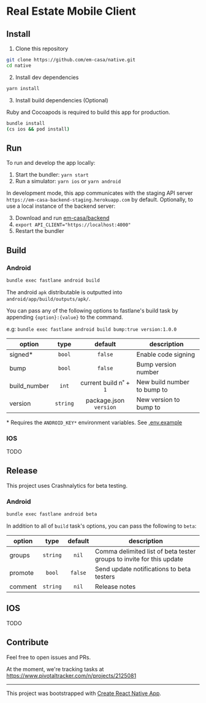 # Real Estate Mobile Client

## Install

1. Clone this repository

```sh
git clone https://github.com/em-casa/native.git
cd native
```

2. Install dev dependencies

```sh
yarn install
```

3. Install build dependencies (Optional)

Ruby and Cocoapods is required to build this app for production.

```sh
bundle install
(cs ios && pod install)
```

## Run

To run and develop the app locally:

1. Start the bundler: `yarn start`
2. Run a simulator: `yarn ios` or `yarn android`

In development mode, this app communicates with the staging API server `https://em-casa-backend-staging.herokuapp.com` by default.
Optionally, to use a local instance of the backend server:

3. Download and run [em-casa/backend](https://github.com/em-casa/backend)
4. `export API_CLIENT="https://localhost:4000"`
5. Restart the bundler

## Build

### Android

```sh
bundle exec fastlane android build
```

The android `apk` distributable is outputted into `android/app/build/outputs/apk/`.

You can pass any of the following options to fastlane's build task by appending `{option}:{value}` to the command.

e.g: `bundle exec fastlane android build bump:true version:1.0.0`

| option       |   type   |        default         | description                 |
| ------------ | :------: | :--------------------: | --------------------------- |
| signed\*     |  `bool`  |        `false`         | Enable code signing         |
| bump         |  `bool`  |        `false`         | Bump version number         |
| build_number |  `int`   | current build n˚ + `1` | New build number to bump to |
| version      | `string` | package.json `version` | New version to bump to      |

\* Requires the `ANDROID_KEY*` environment variables. See [.env.example](.env.example)

### IOS

TODO

## Release

This project uses Crashnalytics for beta testing.

### Android

```sh
bundle exec fastlane android beta
```

In addition to all of `build` task's options, you can pass the following to `beta`:

| option  |   type   | default | description                                                          |
| ------- | :------: | :-----: | -------------------------------------------------------------------- |
| groups  | `string` |  `nil`  | Comma delimited list of beta tester groups to invite for this update |
| promote |  `bool`  | `false` | Send update notifications to beta testers                            |
| comment | `string` |  `nil`  | Release notes                                                        |

## IOS

TODO

## Contribute

Feel free to open issues and PRs.

At the moment, we're tracking tasks at https://www.pivotaltracker.com/n/projects/2125081

---

This project was bootstrapped with [Create React Native App](https://github.com/react-community/create-react-native-app).
